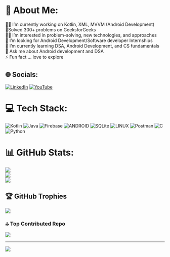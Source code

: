 # 💫 About Me:
👨‍💻 I’m currently working on Kotlin, XML, MVVM (Android Development)<br>🤖Solved 300+ problems on GeeksforGeeks<br>🕵️‍♂️ I’m interested in problem-solving, new technologies, and approaches<br>🤝 I’m looking for Android Development/Software developer Internships<br>🌱 I’m currently learning DSA, Android Development, and CS fundamentals<br>💬 Ask me about Android development and DSA<br>⚡ Fun fact ... love to explore


## 🌐 Socials:
[![LinkedIn](https://img.shields.io/badge/LinkedIn-%230077B5.svg?logo=linkedin&logoColor=white)](https://linkedin.com/in/sayantan-bera133) [![YouTube](https://img.shields.io/badge/YouTube-%23FF0000.svg?logo=YouTube&logoColor=white)](https://youtube.com/@@sayantanbera4954) 

# 💻 Tech Stack:
![Kotlin](https://img.shields.io/badge/kotlin-%230095D5.svg?style=flat&logo=kotlin&logoColor=white) ![Java](https://img.shields.io/badge/java-%23ED8B00.svg?style=flat&logo=java&logoColor=white) ![Firebase](https://img.shields.io/badge/firebase-%23039BE5.svg?style=flat&logo=firebase) ![ANDROID](https://img.shields.io/badge/android-%2320232a.svg?style=flat&logo=android&logoColor=%a4c639) ![SQLite](https://img.shields.io/badge/sqlite-%2307405e.svg?style=flat&logo=sqlite&logoColor=white) ![LINUX](https://img.shields.io/badge/Linux-FCC624?style=flat&logo=linux&logoColor=black) ![Postman](https://img.shields.io/badge/Postman-FF6C37?style=flat&logo=postman&logoColor=white) ![C](https://img.shields.io/badge/c-%2300599C.svg?style=flat&logo=c&logoColor=white) ![Python](https://img.shields.io/badge/python-3670A0?style=flat&logo=python&logoColor=ffdd54)
# 📊 GitHub Stats:
![](https://github-readme-stats.vercel.app/api?username=Sayantan-Bera&theme=city_light&hide_border=false&include_all_commits=true&count_private=false)<br/>
![](https://github-readme-streak-stats.herokuapp.com/?user=Sayantan-Bera&theme=city_light&hide_border=false)<br/>
![](https://github-readme-stats.vercel.app/api/top-langs/?username=Sayantan-Bera&theme=city_light&hide_border=false&include_all_commits=true&count_private=false&layout=compact)

## 🏆 GitHub Trophies
![](https://github-profile-trophy.vercel.app/?username=Sayantan-Bera&theme=juicyfresh&no-frame=false&no-bg=false&margin-w=4)

### 🔝 Top Contributed Repo
![](https://github-contributor-stats.vercel.app/api?username=Sayantan-Bera&limit=5&theme=chalk&combine_all_yearly_contributions=true)

---
[![](https://visitcount.itsvg.in/api?id=Sayantan-Bera&icon=5&color=0)](https://visitcount.itsvg.in)

<!-- Proudly created with GPRM ( https://gprm.itsvg.in ) -->
